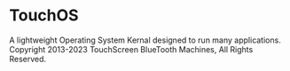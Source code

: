 # TouchOS
A lightweight Operating System Kernal designed to run many applications.
Copyright 2013-2023 TouchScreen BlueTooth Machines, All Rights Reserved.
